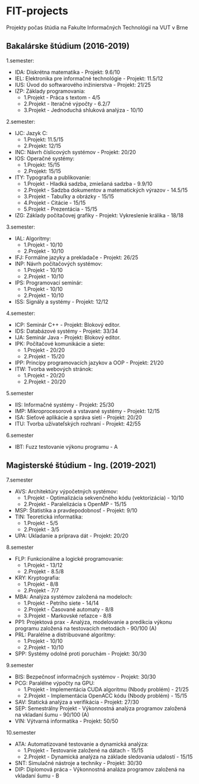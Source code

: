# FIT-projects
Projekty počas štúdia na Fakulte Informačných Technológií na VUT v Brne

## Bakalárske štúdium (2016-2019)

1.semester:
- IDA: Diskrétna matematika - Projekt: 9.6/10
- IEL: Elektronika pre informačné technológie - Projekt: 11.5/12
- IUS: Úvod do softwarového inžinierstva - Projekt: 21/25
- IZP: Základy programovania:
  - 1.Projekt - Práca s textom - 4/5
  - 2.Projekt - Iteračné výpočty - 6.2/7
  - 3.Projekt - Jednoduchá shluková analýza - 10/10

2.semester:
- IJC: Jazyk C:
  - 1.Projekt: 11.5/15
  - 2.Projekt: 12/15
- INC: Návrh číslicových systémov - Projekt: 20/20
- IOS: Operačné systémy:
  - 1.Projekt: 15/15
  - 2.Projekt: 15/15
- ITY: Typografia a publikovanie:
  - 1.Projekt - Hladká sadzba, zmiešaná sadzba - 9.9/10
  - 2.Projekt - Sadzba dokumentov a matematických výrazov - 14.5/15
  - 3.Projekt - Tabuľky a obrázky - 15/15
  - 4.Projekt - Citácie - 15/15
  - 5.Projekt - Prezentácia - 15/15
- IZG: Základy počítačovej grafiky - Projekt: Vykreslenie králika - 18/18

3.semester:
- IAL: Algoritmy:
  - 1.Projekt - 10/10
  - 2.Projekt - 10/10
- IFJ: Formálne jazyky a prekladače - Projekt: 26/25
- INP: Návrh počítačových systémov:
  - 1.Projekt - 10/10
  - 2.Projekt - 10/10
- IPS: Programovací seminár:
  - 1.Projekt - 10/10
  - 2.Projekt - 10/10
- ISS: Signály a systémy - Projekt: 12/12

4.semester:
- ICP: Seminár C++ - Projekt: Blokový editor.
- IDS: Databázové systémy - Projekt: 33/34
- IJA: Seminár Java - Projekt: Blokový editor.
- IPK: Počítačové komunikácie a siete:
  - 1.Projekt - 20/20
  - 2.Projekt - 15/20
- IPP: Princípy programovacích jazykov a OOP - Projekt: 21/20
- ITW: Tvorba webových stránok:
  - 1.Projekt - 20/20
  - 2.Projekt - 20/20

5.semester
- IIS: Informačné systémy - Projekt: 25/30
- IMP: Mikroprocesorové a vstavané systémy - Projekt: 12/15
- ISA: Sieťové aplikácie a správa sietí - Projekt: 20/20
- ITU: Tvorba užívateľských rozhraní - Projekt: 42/55

6.semester
- IBT: Fuzz testovanie výkonu programu - A

## Magisterské štúdium - Ing. (2019-2021)

7.semester
- AVS: Architektúry výpočetných systémov:
  - 1.Projekt - Optimalizácia sekvenčného kódu (vektorizácia) - 10/10
  - 2.Projekt - Paralelizácia s OpenMP - 15/15
- MSP: Štatistika a pravdepodobnosť - Projekt: 9/10
- TIN: Teoretická informatika:
  - 1.Projekt - 5/5
  - 2.Projekt - 3/5
- UPA: Ukladanie a príprava dát - Projekt: 20/20

8.semester
- FLP: Funkcionálne a logické programovanie:
  - 1.Projekt - 13/12
  - 2.Projekt - 8.5/8
- KRY: Kryptografia:
  - 1.Projekt - 8/8
  - 2.Projekt - 7/7
- MBA: Analýza systémov založená na modeloch:
  - 1.Projekt - Petriho siete - 14/14
  - 2.Projekt - Časované automaty - 8/8
  - 3.Projekt - Markovské reťazce - 8/8
- PP1: Projektová prax - Analýza, modelovanie a predikcia výkonu programu založená na testovacích metodách - 90/100 (A)
- PRL: Paralélne a distribuované algoritmy:
  - 1.Projekt - 10/10
  - 2.Projekt - 10/10
- SPP: Systémy odolné proti poruchám - Projekt: 30/30

9.semester
- BIS: Bezpečnosť informačných systémov - Projekt: 30/30
- PCG: Paralélne výpočty na GPU:
  - 1.Projekt - Implementácia CUDA algoritmu (Nbody problém) - 21/25
  - 2.Projekt - Implementácia OpenACC kódu (Nbody problém) - 15/15
- SAV: Statická analýza a verifikácia - Projekt: 27/30
- SEP: Semestrálny Projekt - Výkonnostná analýza programov založená na vkladaní šumu - 90/100 (A)
- VIN: Výtvarná informatika - Projekt: 50/50

10.semester
- ATA: Automatizované testovanie a dynamická analýza:
  - 1.Projekt - Testovanie založené na dátach  - 15/15
  - 2.Projekt - Dynamická analýza na základe sledovania udalostí - 15/15
- SNT: Simulačné nástroje a techniky - Projekt: 30/30
- DIP: Diplomová práca - Výkonnostná analáza programov založená na vkladaní šumu - B
